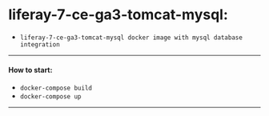 # liferay-7-ce-ga3-tomcat-mysql:

* `liferay-7-ce-ga3-tomcat-mysql docker image with mysql database integration`

___

#### How to start:

* `docker-compose build`
* `docker-compose up`

___
